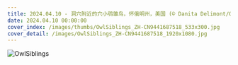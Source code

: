 ```yaml
---
title: 2024.04.10 - 洞穴附近的穴小鸮雏鸟，怀俄明州，美国 (© Danita Delimont/Getty Images)
date: 2024.04.10 00:00:00
cover_index: /images/thumbs/OwlSiblings_ZH-CN9441687518_533x300.jpg
cover_detail: /images/OwlSiblings_ZH-CN9441687518_1920x1080.jpg
---
```


![OwlSiblings](/images/OwlSiblings_ZH-CN9441687518_1920x1080.jpg)

